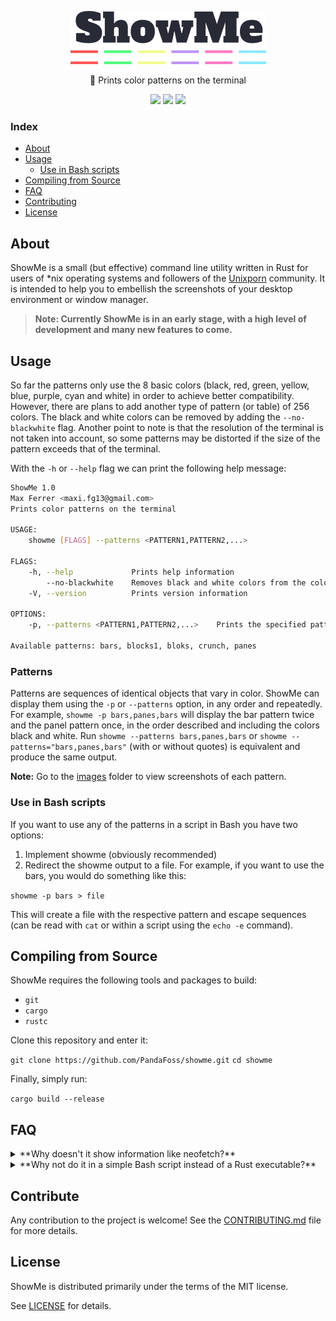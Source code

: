 <p align="center">
  <img src="/logo/logo.png">
</p>
<p align="center">🎨 Prints color patterns on the terminal</p>


<p align="center">
<a href="./LICENSE.md"><img src="https://img.shields.io/badge/license-MIT-blue.svg"></a>
<a href="https://github.com/PandaFoss/showme/releases"><img src="https://img.shields.io/github/release/PandaFoss/showme.svg"></a>
<a><img src="https://img.shields.io/badge/language-Rust-brown.svg"></a>
</p>

### Index

- [About](#about)
- [Usage](#usage)
    - [Use in Bash scripts](#use-in-bash-scripts)
- [Compiling from Source](#compiling-from-source)
- [FAQ](#faq)
- [Contributing](#contributing)
- [License](#license)

## About

ShowMe is a small (but effective) command line utility written in Rust for users of \*nix operating systems and followers of the [Unixporn](https://www.reddit.com/r/unixporn/) community. It is intended to help you to embellish the screenshots of your desktop environment or window manager.

> **Note: Currently ShowMe is in an early stage, with a high level of development and many new features to come.**

## Usage

So far the patterns only use the 8 basic colors (black, red, green, yellow, blue, purple, cyan and white) in order to achieve better compatibility. However, there are plans to add another type of pattern (or table) of 256 colors.
The black and white colors can be removed by adding the `--no-blackwhite` flag.
Another point to note is that the resolution of the terminal is not taken into account, so some patterns may be distorted if the size of the pattern exceeds that of the terminal.

With the `-h` or `--help` flag we can print the following help message:

```bash
ShowMe 1.0
Max Ferrer <maxi.fg13@gmail.com>
Prints color patterns on the terminal

USAGE:
    showme [FLAGS] --patterns <PATTERN1,PATTERN2,...>

FLAGS:
    -h, --help             Prints help information
        --no-blackwhite    Removes black and white colors from the color palette.
    -V, --version          Prints version information

OPTIONS:
    -p, --patterns <PATTERN1,PATTERN2,...>    Prints the specified patterns

Available patterns: bars, blocks1, bloks, crunch, panes
```

### Patterns

Patterns are sequences of identical objects that vary in color. ShowMe can display them using the `-p` or `--patterns` option, in any order and repeatedly. For example, `showme -p bars,panes,bars` will display the bar pattern twice and the panel pattern once, in the order described and including the colors black and white. Run `showme --patterns bars,panes,bars` or `showme --patterns="bars,panes,bars"` (with or without quotes) is equivalent and produce the same output.

**Note:** Go to the [images](images) folder to view screenshots of each pattern.

### Use in Bash scripts

If you want to use any of the patterns in a script in Bash you have two options:
1. Implement showme (obviously recommended)
2. Redirect the showme output to a file. For example, if you want to use the bars, you would do something like this:

`showme -p bars > file`

This will create a file with the respective pattern and escape sequences (can be read with `cat` or within a script using the `echo -e` command).

## Compiling from Source

ShowMe requires the following tools and packages to build:
- `git`
- `cargo`
- `rustc`

Clone this repository and enter it:

`git clone https://github.com/PandaFoss/showme.git`
`cd showme`

Finally, simply run:

`cargo build --release`

## FAQ

<details>
<summary>**Why doesn't it show information like neofetch?**</summary>

While at first that was the intention, it seemed pertinent to me to "keep it simple, stupid". For a fetching tool written in pure Rust I recommend [rsfetch](https://github.com/Phate6660/rsfetch).

</details>

<details>
<summary>**Why not do it in a simple Bash script instead of a Rust executable?**</summary>

First of all, because `showme` was thought as a personal project to practice Rust.
Secondly, because although for the purpose for which it was conceived, the fact that it is twice as fast (or even faster) than a Bash script is not very relevant, once a certain complexity or number of lines is reached, a Bash script becomes unfeasible, and it is necessary to resort to programming languages conceived for the purpose in question.

</details>

## Contribute

Any contribution to the project is welcome! See the [CONTRIBUTING.md](CONTRIBUTING.md) file for more details.

## License

ShowMe is distributed primarily under the terms of the MIT license.

See [LICENSE](LICENSE.md) for details.
